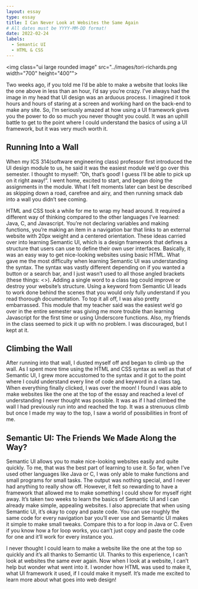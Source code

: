 ```yaml
---
layout: essay
type: essay
title: I Can Never Look at Websites the Same Again
# All dates must be YYYY-MM-DD format!
date: 2022-02-24
labels:
  - Semantic UI  
  - HTML & CSS
---
```


<img class="ui large rounded image" src="../images/tori-richards.png width="700" height="400"">

Two weeks ago, if you told me I’d be able to make a website that looks like the one above in less than an hour, I’d say you’re crazy. I’ve always had the image in my head that UI design was an arduous process. I imagined it took hours and hours of staring at a screen and working hard on the back-end to make any site. So, I’m seriously amazed at how using a UI framework gives you the power to do so much you never thought you could. It was an uphill battle to get to the point where I could understand the basics of using a UI framework, but it was very much worth it. 

## Running Into a Wall
When my ICS 314(software engineering class) professor first introduced the UI design module to us, he said it was the easiest module we’d go over this semester. I thought to myself: ”Oh, that’s good! I guess I’ll be able to pick up on it right away!”. I went home, excited to start, and began doing the assignments in the module. What I felt moments later can best be described as skipping down a road, carefree and airy, and then running smack dab into a wall you didn’t see coming. 

HTML and CSS took a while for me to wrap my head around. It required a different way of thinking compared to the other languages I’ve learned: Java, C, and Javascript. You’re not declaring variables and making functions, you’re making an item in a navigation bar that links to an external website with 20px weight and a centered orientation. These ideas carried over into learning Semantic UI, which is a design framework that defines a structure that users can use to define their own user interfaces. Basically, it was an easy way to get nice-looking websites using basic HTML. What gave me the most difficulty when learning Semantic UI was understanding the syntax. The syntax was vastly different depending on if you wanted a button or a search bar, and I just wasn’t used to all those angled brackets (these things: <>). Adding a single word to a class tag could improve or destroy your website’s structure. Using a keyword from Semantic UI leads to work done behind the scenes that you would only fully understand if you read thorough documentation. To top it all off, I was also pretty embarrassed. This module that my teacher said was the easiest we’d go over in the entire semester was giving me more trouble than learning Javascript for the first time or using Underscore functions. Also, my friends in the class seemed to pick it up with no problem. I was discouraged, but I kept at it. 




## Climbing the Wall 
After running into that wall, I dusted myself off and began to climb up the wall. As I spent more time using the HTML and CSS syntax as well as that of Semantic UI, I grew more accustomed to the syntax and it got to the point where I could understand every line of code and keyword in a class tag. When everything finally clicked, I was over the moon! I found I was able to make websites like the one at the top of the essay and reached a level of understanding I never thought was possible. It was as if I had climbed the wall I had previously run into and reached the top. It was a strenuous climb but once I made my way to the top, I saw a world of possibilities in front of me. 

## Semantic UI: The Friends We Made Along the Way?
 Semantic UI allows you to make nice-looking websites easily and quite quickly. To me, that was the best part of learning to use it. So far, when I’ve used other languages like Java or C, I was only able to make functions and small programs for small tasks. The output was nothing special, and I never had anything to really show off. However, it felt so rewarding to have a framework that allowed me to make something I could show for myself right away. It’s taken two weeks to learn the basics of Semantic UI and I can already make simple, appealing websites. I also appreciate that when using Semantic UI, it’s okay to copy and paste code. You can use roughly the same code for every navigation bar you’ll ever use and Semantic UI makes it simple to make small tweaks. Compare this to a for loop in Java or C. Even if you know how a for loop works, you can’t just copy and paste the code for one and it’ll work for every instance you. 

I never thought I could learn to make a website like the one at the top so quickly and it’s all thanks to Semantic UI. Thanks to this experience, I can’t look at websites the same ever again. Now when I look at a website, I can’t help but wonder what went into it. I wonder how HTML was used to make it, what UI framework it used, if I could make it myself. It’s made me excited to learn more about what goes into web design!

